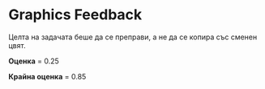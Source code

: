 
# Graphics Feedback #
Целта на задачата беше да се преправи, а не да се копира със сменен цвят.

**Оценка** = 0.25

**Крайна оценка** = 0.85
